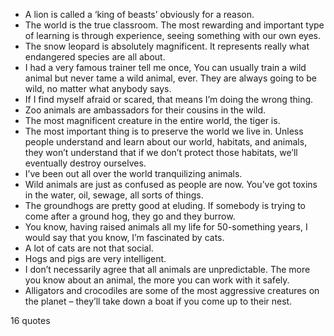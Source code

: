  - A lion is called a ‘king of beasts’ obviously for a reason.
 - The world is the true classroom. The most rewarding and important type of learning is through experience, seeing something with our own eyes.
 - The snow leopard is absolutely magnificent. It represents really what endangered species are all about.
 - I had a very famous trainer tell me once, You can usually train a wild animal but never tame a wild animal, ever. They are always going to be wild, no matter what anybody says.
 - If I find myself afraid or scared, that means I’m doing the wrong thing.
 - Zoo animals are ambassadors for their cousins in the wild.
 - The most magnificent creature in the entire world, the tiger is.
 - The most important thing is to preserve the world we live in. Unless people understand and learn about our world, habitats, and animals, they won’t understand that if we don’t protect those habitats, we’ll eventually destroy ourselves.
 - I’ve been out all over the world tranquilizing animals.
 - Wild animals are just as confused as people are now. You’ve got toxins in the water, oil, sewage, all sorts of things.
 - The groundhogs are pretty good at eluding. If somebody is trying to come after a ground hog, they go and they burrow.
 - You know, having raised animals all my life for 50-something years, I would say that you know, I’m fascinated by cats.
 - A lot of cats are not that social.
 - Hogs and pigs are very intelligent.
 - I don’t necessarily agree that all animals are unpredictable. The more you know about an animal, the more you can work with it safely.
 - Alligators and crocodiles are some of the most aggressive creatures on the planet – they’ll take down a boat if you come up to their nest.

16 quotes